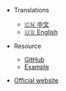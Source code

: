 - Translations
  - [🇨🇳 中文](/zh-cn/)
  - [🇺🇸 English](/)
- Resource
  - [GitHub](https://github.com/cloudoptlab/)
  - [Example](https://github.com/cloudoptlab/cloudopt-next-example)

- [Official website](https://www.cloudopt.net)